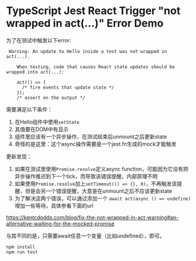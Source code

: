 TypeScript Jest React Trigger "not wrapped in act(...)" Error Demo
==================================================================

为了在测试中触发以下error:

```
 Warning: An update to Hello inside a test was not wrapped in act(...).
    
    When testing, code that causes React state updates should be wrapped into act(...):
    
    act(() => {
      /* fire events that update state */
    });
    /* assert on the output */
```

需要满足以下条件：

1. 在Hello组件中使用`setState`
2. 其值要在DOM中有显示
3. 组件里应该有一个异步操作，在测试结束后unmount之后更新state
4. 奇怪的是这里：这个async操作需要是一个jest.fn生成的mock才能触发

更新发现：
1. 如果在测试里使用`Promise.resolve`定义async function，可能因为它没有把异步操作推迟到下一个tick，而导致该错误提醒，内部原理不明
2. 如果使用`Promise.resolve`加上`setTimeout(() => {}, 0)`，不再触发该提醒，但是会另一个错误提醒，大意是在unmount之后不应该更新state
3. 为了解决这两个错误，可以通过添加一个 `await act(async () => undefine)` 增加一些等待，具体参看下面的url

https://kentcdodds.com/blog/fix-the-not-wrapped-in-act-warning#an-alternative-waiting-for-the-mocked-promise

与其不同的是，只需要await任意一个变量（比如undefined），即可。

```
npm install
npm run test
```
